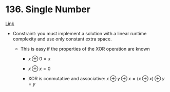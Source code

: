 # 136. Single Number

[Link](https://leetcode.com/problems/single-number/)

- Constraint: you must implement a solution with a linear runtime complexity and use only
  constant extra space.

  - This is easy if the properties of the XOR operation are known

    - $x \oplus 0 = x$

    - $x \oplus x = 0$

    - XOR is conmutative and associative: $x \oplus y \oplus x = (x \oplus x) \oplus y = y$

